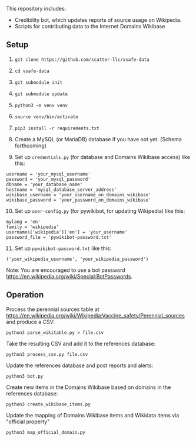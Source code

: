 This repository includes:
* Credibility bot, which updates reports of source usage on Wikipedia.
* Scripts for contributing data to the Internet Domains Wikibase

## Setup

1. `git clone https://github.com/scatter-llc/vsafe-data`

2. `cd vsafe-data`

3. `git submodule init`

4. `git submodule update`

5. `python3 -m venv venv`

6. `source venv/bin/activate`

7. `pip3 install -r requirements.txt`

8. Create a MySQL (or MariaDB) database if you have not yet. (Schema forthcoming)

9. Set up `credentials.py` (for database and Domains Wikibase access) like this:

```
username = 'your_mysql_username'
password = 'your_mysql_password'
dbname = 'your_database_name'
hostname = 'mysql_database_server_address'
wikibase_username = 'your_username_on_domains_wikibase'
wikibase_password = 'your_password_on_domains_wikibase'
```

10. Set up `user-config.py` (for pywikibot, for updating Wikipedia) like this:

```
mylang = 'en'
family = 'wikipedia'
usernames['wikipedia']['en'] = 'your_username'
password_file = 'pywikibot-password.txt'
```

11. Set up `pywikibot-password.txt` like this:

```
('your_wikipedia_username', 'your_wikipedia_password')
```

Note: You are encouraged to use a bot password <https://en.wikipedia.org/wiki/Special:BotPasswords>.

## Operation

Process the perennial sources table at <https://en.wikipedia.org/wiki/Wikipedia:Vaccine_safety/Perennial_sources> and produce a CSV:

```
python3 parse_wikitable.py > file.csv
```

Take the resulting CSV and add it to the references database:

```
python3 process_csv.py file.csv
```

Update the references database and post reports and alerts:

```
python3 bot.py
```

Create new items in the Domains Wikibase based on domains in the references database:

```
python3 create_wikibase_items.py
```

Update the mapping of Domains Wikibase items and Wikidata items via "official property"

```
python3 map_official_domain.py
```